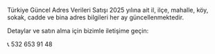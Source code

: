 Türkiye Güncel Adres Verileri Satışı
2025 yılına ait il, ilçe, mahalle, köy, sokak, cadde ve bina adres bilgileri her ay güncellenmektedir.

Detaylar ve satın alma için bizimle iletişime geçin:

📞 532 653 91 48
